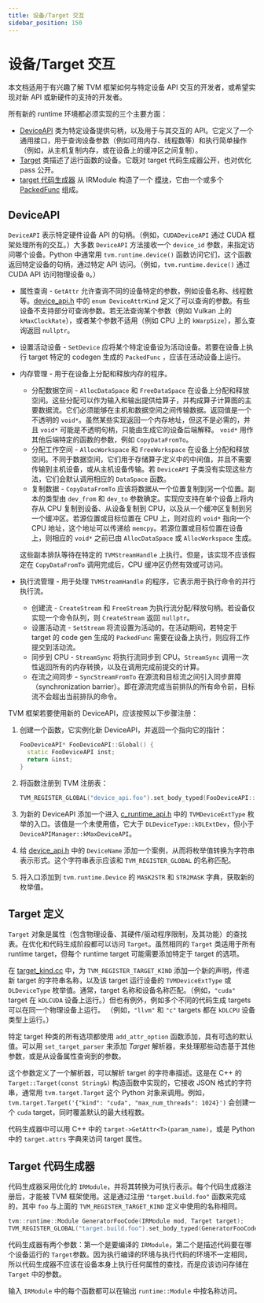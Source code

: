 ```yaml
---
title: 设备/Target 交互
sidebar_position: 150
---
```


# 设备/Target 交互

本文档适用于有兴趣了解 TVM 框架如何与特定设备 API 交互的开发者，或希望实现对新 API 或新硬件的支持的开发者。

所有新的 runtime 环境都必须实现的三个主要方面：

* [DeviceAPI](#tvm-target-specific-device-api) 类为特定设备提供句柄，以及用于与其交互的 API。它定义了一个通用接口，用于查询设备参数（例如可用内存、线程数等）和执行简单操作（例如，从主机复制内存，或在设备上的缓冲区之间复制）。
* [Target](#tvm-target-specific-target) 类描述了运行函数的设备。它既对 target 代码生成器公开，也对优化 pass 公开。
* [target 代码生成器](#tvm-target-specific-codegen) 从 IRModule 构造了一个 [模块](/docs/arch/arch/runtimes#module)，它由一个或多个 [PackedFunc](/docs/arch/arch/runtimes#PackedFunc) 组成。

## DeviceAPI

`DeviceAPI` 表示特定硬件设备 API 的句柄。（例如，`CUDADeviceAPI` 通过 CUDA 框架处理所有的交互。）大多数 `DeviceAPI` 方法接收一个 `device_id` 参数，来指定访问哪个设备。Python 中通常用 `tvm.runtime.device()` 函数访问它们，这个函数返回特定设备的句柄，通过特定 API 访问。（例如，`tvm.runtime.device()` 通过 CUDA API 访问物理设备 `0`。）

* 属性查询 - `GetAttr` 允许查询不同的设备特定的参数，例如设备名称、线程数等。[device_api.h](https://github.com/apache/tvm/blob/main/include/tvm/runtime/device_api.h) 中的 `enum DeviceAttrKind` 定义了可以查询的参数。有些设备不支持部分可查询参数。若无法查询某个参数（例如 Vulkan 上的 `kMaxClockRate`），或者某个参数不适用（例如 CPU 上的 `kWarpSize`），那么查询返回 `nullptr`。
* 设置活动设备 - `SetDevice` 应将某个特定设备设为活动设备。若要在设备上执行 target 特定的 codegen 生成的 `PackedFunc` ，应该在活动设备上运行。
* 内存管理 - 用于在设备上分配和释放内存的程序。
   * 分配数据空间 - `AllocDataSpace` 和 `FreeDataSpace` 在设备上分配和释放空间。这些分配可以作为输入和输出提供给算子，并构成算子计算图的主要数据流。它们必须能够在主机和数据空间之间传输数据。返回值是一个不透明的 `void*`。虽然某些实现返回一个内存地址，但这不是必需的，并且 `void*` 可能是不透明句柄，只能由生成它的设备后端解释。 `void*` 用作其他后端特定的函数的参数，例如 `CopyDataFromTo`。
   * 分配工作空间 - `AllocWorkspace` 和 `FreeWorkspace` 在设备上分配和释放空间。不同于数据空间，它们用于存储算子定义中的中间值，并且不需要传输到主机设备，或从主机设备传输。若 `DeviceAPI` 子类没有实现这些方法，它们会默认调用相应的 `DataSpace` 函数。
   * 复制数据 - `CopyDataFromTo` 应该将数据从一个位置复制到另一个位置。副本的类型由 `dev_from` 和 `dev_to` 参数确定。实现应支持在单个设备上将内存从 CPU 复制到设备、从设备复制到 CPU，以及从一个缓冲区复制到另一个缓冲区。若源位置或目标位置在 CPU 上，则对应的 `void*` 指向一个 CPU 地址，这个地址可以传递给 `memcpy`。若源位置或目标位置在设备上，则相应的 `void*` 之前已由 `AllocDataSpace` 或 `AllocWorkspace` 生成。

   这些副本排队等待在特定的 `TVMStreamHandle` 上执行。但是，该实现不应该假定在 `CopyDataFromTo` 调用完成后，CPU 缓冲区仍然有效或可访问。
* 执行流管理 - 用于处理 `TVMStreamHandle` 的程序，它表示用于执行命令的并行执行流。
   * 创建流 - `CreateStream` 和 `FreeStream` 为执行流分配/释放句柄。若设备仅实现一个命令队列，则 `CreateStream` 返回 `nullptr`。
   * 设置活动流 - `SetStream` 将流设置为活动的。在活动期间，若特定于 target 的 code gen 生成的 `PackedFunc` 需要在设备上执行，则应将工作提交到活动流。
   * 同步到 CPU - `StreamSync` 将执行流同步到 CPU。`StreamSync` 调用一次性返回所有的内存转换，以及在调用完成前提交的计算。
   * 在流之间同步 - `SyncStreamFromTo` 在源流和目标流之间引入同步屏障（synchronization barrier）。即在源流完成当前排队的所有命令前，目标流不会超出当前排队的命令。

TVM 框架若要使用新的 DeviceAPI，应该按照以下步骤注册：

1. 创建一个函数，它实例化新 DeviceAPI，并返回一个指向它的指针：

   ``` c++
   FooDeviceAPI* FooDeviceAPI::Global() {
     static FooDeviceAPI inst;
     return &inst;
   }
   ```

2. 将函数注册到 TVM 注册表：

   ``` c++
   TVM_REGISTER_GLOBAL("device_api.foo").set_body_typed(FooDeviceAPI::Global);
   ```

1. 为新的 DeviceAPI 添加一个进入 [c_runtime_api.h](https://github.com/apache/tvm/blob/main/include/tvm/runtime/c_runtime_api.h) 中的 `TVMDeviceExtType` 枚举的入口。该值是一个未使用值，它大于 `DLDeviceType::kDLExtDev`，但小于 `DeviceAPIManager::kMaxDeviceAPI`。
2. 给 [device_api.h](https://github.com/apache/tvm/blob/main/include/tvm/runtime/device_api.h) 中的 `DeviceName` 添加一个案例，从而将枚举值转换为字符串表示形式。这个字符串表示应该和 `TVM_REGISTER_GLOBAL` 的名称匹配。
3. 将入口添加到 `tvm.runtime.Device` 的 `MASK2STR` 和 `STR2MASK` 字典，获取新的枚举值。

## Target 定义

`Target` 对象是属性（包含物理设备、其硬件/驱动程序限制，及其功能）的查找表。在优化和代码生成阶段都可以访问 `Target`。虽然相同的 `Target` 类适用于所有 runtime target，但每个 runtime target 可能需要添加特定于 target 的选项。

在 [target_kind.cc](https://github.com/apache/tvm/blob/main/src/target/target_kind.cc) 中，为 `TVM_REGISTER_TARGET_KIND` 添加一个新的声明，传递新 target 的字符串名称，以及该 target 运行设备的 `TVMDeviceExtType` 或 `DLDeviceType` 枚举值。通常，target 名称和设备名称匹配。（例如，`"cuda"` target 在 `kDLCUDA` 设备上运行。）但也有例外，例如多个不同的代码生成 targets 可以在同一个物理设备上运行。 （例如，`"llvm"` 和 `"c"` targets 都在 `kDLCPU` 设备类型上运行。）

特定 target 种类的所有选项都使用 `add_attr_option` 函数添加，具有可选的默认值。可以用 `set_target_parser` 来添加 *Target*  解析器，来处理那些动态基于其他参数，或是从设备属性查询到的参数。

这个参数定义了一个解析器，可以解析 target 的字符串描述。这是在 C++ 的 `Target::Target(const String&)` 构造函数中实现的，它接收 JSON 格式的字符串，通常用 `tvm.target.Target` 这个 Python 对象来调用。例如， `tvm.target.Target('{"kind": "cuda", "max_num_threads": 1024}')` 会创建一个 `cuda` target，同时覆盖默认的最大线程数。

代码生成器中可以用 C++ 中的 `target->GetAttr<T>(param_name)`，或是 Python 中的 `target.attrs` 字典来访问 target 属性。

## Target 代码生成器

代码生成器采用优化的 `IRModule`，并将其转换为可执行表示。每个代码生成器注册后，才能被 TVM 框架使用。这是通过注册 `"target.build.foo"` 函数来完成的，其中 `foo` 与上面的 `TVM_REGISTER_TARGET_KIND` 定义中使用的名称相同。

``` c++
tvm::runtime::Module GeneratorFooCode(IRModule mod, Target target);
TVM_REGISTER_GLOBAL("target.build.foo").set_body_typed(GeneratorFooCode);
```

代码生成器有两个参数：第一个是要编译的 `IRModule`，第二个是描述代码要在哪个设备运行的 `Target`参数。因为执行编译的环境与执行代码的环境不一定相同，所以代码生成器不应该在设备本身上执行任何属性的查找，而是应该访问存储在 `Target` 中的参数。

输入 `IRModule` 中的每个函数都可以在输出 `runtime::Module` 中按名称访问。
